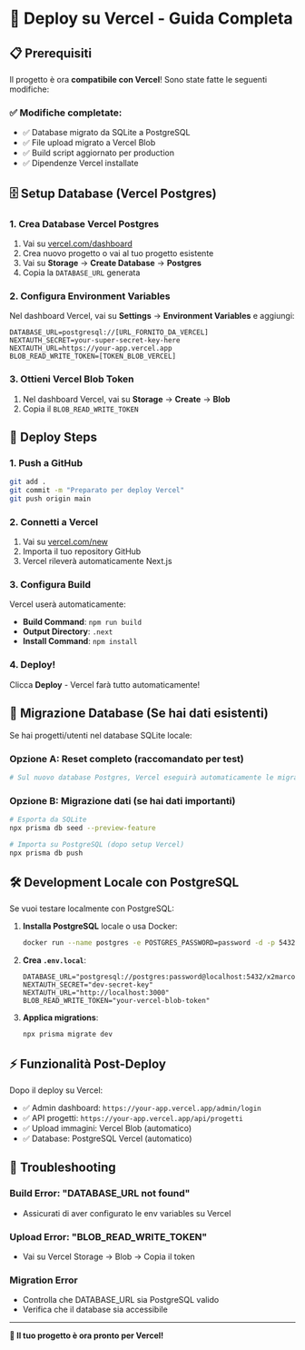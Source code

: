 # 🚀 Deploy su Vercel - Guida Completa

## 📋 Prerequisiti

Il progetto è ora **compatibile con Vercel**! Sono state fatte le seguenti modifiche:

### ✅ Modifiche completate:
- ✅ Database migrato da SQLite a PostgreSQL
- ✅ File upload migrato a Vercel Blob
- ✅ Build script aggiornato per production
- ✅ Dipendenze Vercel installate

## 🗄️ Setup Database (Vercel Postgres)

### 1. Crea Database Vercel Postgres
1. Vai su [vercel.com/dashboard](https://vercel.com/dashboard)
2. Crea nuovo progetto o vai al tuo progetto esistente
3. Vai su **Storage** → **Create Database** → **Postgres**
4. Copia la `DATABASE_URL` generata

### 2. Configura Environment Variables
Nel dashboard Vercel, vai su **Settings** → **Environment Variables** e aggiungi:

```env
DATABASE_URL=postgresql://[URL_FORNITO_DA_VERCEL]
NEXTAUTH_SECRET=your-super-secret-key-here
NEXTAUTH_URL=https://your-app.vercel.app
BLOB_READ_WRITE_TOKEN=[TOKEN_BLOB_VERCEL]
```

### 3. Ottieni Vercel Blob Token
1. Nel dashboard Vercel, vai su **Storage** → **Create** → **Blob**
2. Copia il `BLOB_READ_WRITE_TOKEN`

## 🚀 Deploy Steps

### 1. Push a GitHub
```bash
git add .
git commit -m "Preparato per deploy Vercel"
git push origin main
```

### 2. Connetti a Vercel
1. Vai su [vercel.com/new](https://vercel.com/new)
2. Importa il tuo repository GitHub
3. Vercel rileverà automaticamente Next.js

### 3. Configura Build
Vercel userà automaticamente:
- **Build Command**: `npm run build`
- **Output Directory**: `.next`
- **Install Command**: `npm install`

### 4. Deploy!
Clicca **Deploy** - Vercel farà tutto automaticamente!

## 🔧 Migrazione Database (Se hai dati esistenti)

Se hai progetti/utenti nel database SQLite locale:

### Opzione A: Reset completo (raccomandato per test)
```bash
# Sul nuovo database Postgres, Vercel eseguirà automaticamente le migrations
```

### Opzione B: Migrazione dati (se hai dati importanti)
```bash
# Esporta da SQLite
npx prisma db seed --preview-feature

# Importa su PostgreSQL (dopo setup Vercel)
npx prisma db push
```

## 🛠️ Development Locale con PostgreSQL

Se vuoi testare localmente con PostgreSQL:

1. **Installa PostgreSQL** locale o usa Docker:
   ```bash
   docker run --name postgres -e POSTGRES_PASSWORD=password -d -p 5432:5432 postgres
   ```

2. **Crea `.env.local`**:
   ```env
   DATABASE_URL="postgresql://postgres:password@localhost:5432/x2marco"
   NEXTAUTH_SECRET="dev-secret-key"
   NEXTAUTH_URL="http://localhost:3000"
   BLOB_READ_WRITE_TOKEN="your-vercel-blob-token"
   ```

3. **Applica migrations**:
   ```bash
   npx prisma migrate dev
   ```

## ⚡ Funzionalità Post-Deploy

Dopo il deploy su Vercel:
- ✅ Admin dashboard: `https://your-app.vercel.app/admin/login`
- ✅ API progetti: `https://your-app.vercel.app/api/progetti`
- ✅ Upload immagini: Vercel Blob (automatico)
- ✅ Database: PostgreSQL Vercel (automatico)

## 🐛 Troubleshooting

### Build Error: "DATABASE_URL not found"
- Assicurati di aver configurato le env variables su Vercel

### Upload Error: "BLOB_READ_WRITE_TOKEN"
- Vai su Vercel Storage → Blob → Copia il token

### Migration Error
- Controlla che DATABASE_URL sia PostgreSQL valido
- Verifica che il database sia accessibile

---

**🎉 Il tuo progetto è ora pronto per Vercel!** 